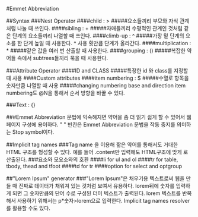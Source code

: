 #Emmet Abbreviation

##Syntax
###Nest Operator
####child : >
#####요소들끼리 부모와 자식 관계처럼 나눌 때 쓰인다.
####sibling : +
#####자매들끼리 수평적인 관계인 것처럼 같은 단계의 요소들끼리 나열할 때 쓰인다.
####climb-up : ^
#####가장 밑 단계의 요소를 한 단계 높일 때 사용한다. ^ 사용 횟만큼 단계가 올라간다.
####multiplication : *
#####같은 값을 여러 번 산출할 때 사용한다.
####grouping : ()
#####복잡한 약어들 속에서 subtrees들끼리 묶을 때 사용한다.

###Attribute Operator
####ID and CLASS
#####특정한 id 와 class를 지정할 때 사용
####Custom attributes
####item numbering : $
#####수열로 항목을 숫자만큼 나열할 때 사용
#####changing numbering base and direction item numbering도 @N을 통해서 순서 방향을 바꿀 수 있다.

###Text : {}

###Emmet Abbreviation 문법에 익숙해지면 약어을 좀 더 읽기 쉽게 할 수 있어서 웹 페이지 구성에 용이하다. " " 빈칸은 Emmet Abbreviation 문법을 작동 중지를 의미하는  Stop symbol이다.

##Implicit tag names
###Tag name 을 이용해 짧은 약어를 통해서도 거대한 HTML 구조를 형성할 수 있다. 예를 들어 .content만 입력해도 HTML구조에 맞게  <!--<div class="content"></div>.-->로 산출된다.
###요소와 모요소와의 호환
####li for ul and ol
####tr for table, tbody, thead and tfoot
####td for tr
####option for select and optgroup

##"Lorem Ipsum" generator
###"Lorem Ipsum"은 채우기용 텍스트로써 웹을 만들 때 진짜로 데이터가 채워져 있는 것처럼 보여서 유용하다. lorem뒤에 숫자를 입력하게 되면 그 숫자만큼의 단어 수로 구성된 더미 텍스트가 출력된다.  lorem 텍스트를 반복해서 사용하기 위해서는 p*숫자>lorem으로 입력한다. Implicit tag names resolver를 활용할 수도 있다.

